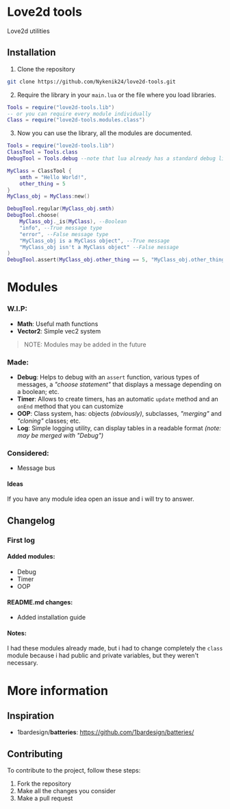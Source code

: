 # Love2d tools
Love2d utilities

## Installation
1. Clone the repository
```bash
git clone https://github.com/Nykenik24/love2d-tools.git
```

2. Require the library in your `main.lua` or the file where you load libraries.
```lua
Tools = require("love2d-tools.lib")
-- or you can require every module individually
Class = require("love2d-tools.modules.class")
```

3. Now you can use the library, all the modules are documented.
```lua
Tools = require("love2d-tools.lib")
ClassTool = Tools.class
DebugTool = Tools.debug --note that lua already has a standard debug library, so don't name the module "debug".

MyClass = ClassTool {
    smth = "Hello World!",
    other_thing = 5
}
MyClass_obj = MyClass:new()

DebugTool.regular(MyClass_obj.smth)
DebugTool.choose(
    MyClass_obj._is(MyClass), --Boolean
    "info", --True message type
    "error", --False message type
    "MyClass_obj is a MyClass object", --True message
    "MyClass_obj isn't a MyClass object" --False message
)
DebugTool.assert(MyClass_obj.other_thing == 5, "MyClass_obj.other_thing isn't five")
```

# Modules
### W.I.P:
- **Math**: Useful math functions
- **Vector2**: Simple vec2 system
> NOTE: Modules may be added in the future
### Made:
- **Debug**: Helps to debug with an `assert` function, various types of messages, a *"choose statement"* that displays a message depending on a boolean; etc.
- **Timer**: Allows to create timers, has an automatic `update` method and an `onEnd` method that you can customize
- **OOP**: Class system, has: objects *(obviously)*, subclasses, *"merging"* and *"cloning"* classes; etc.
- **Log**: Simple logging utility, can display tables in a readable format *(note: may be merged with "Debug")* 
### Considered:
- Message bus

#### Ideas
If you have any module idea open an issue and i will try to answer.

## Changelog

### First log
#### Added modules:
- Debug
- Timer
- OOP

#### README.md changes:
- Added installation guide

#### Notes:
I had these modules already made, but i had to change completely the `class` module because i had public and private variables, but they weren't necessary.

# More information
## Inspiration
- 1bardesign/**batteries**: https://github.com/1bardesign/batteries/

## Contributing
To contribute to the project, follow these steps:
1. Fork the repository
2. Make all the changes you consider
3. Make a pull request
